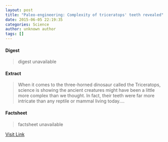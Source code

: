 ```yaml
---
layout: post
title: "Paleo-engineering: Complexity of triceratops' teeth revealed"
date: 2015-06-05 22:19:35
categories: Science
author: unknown author
tags: []
---
```



#### Digest
>digest unavailable

#### Extract
>When it comes to the three-horned dinosaur called the Triceratops, science is showing the ancient creatures might have been a little more complex than we thought. In fact, their teeth were far more intricate than any reptile or mammal living today....

#### Factsheet
>factsheet unavailable

[Visit Link](http://www.sciencedaily.com/releases/2015/06/150605181935.htm)


